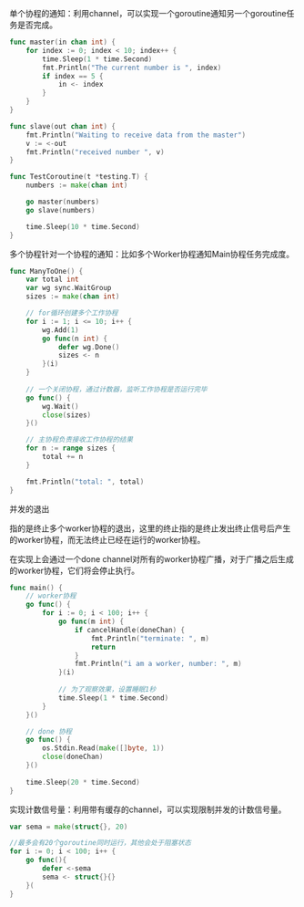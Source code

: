 单个协程的通知：利用channel，可以实现一个goroutine通知另一个goroutine任务是否完成。

```go
func master(in chan int) {
	for index := 0; index < 10; index++ {
		time.Sleep(1 * time.Second)
		fmt.Println("The current number is ", index)
		if index == 5 {
			in <- index
		}
	}
}

func slave(out chan int) {
	fmt.Println("Waiting to receive data from the master")
	v := <-out
	fmt.Println("received number ", v)
}

func TestCoroutine(t *testing.T) {
	numbers := make(chan int)

	go master(numbers)
	go slave(numbers)

	time.Sleep(10 * time.Second)
}
```



多个协程针对一个协程的通知：比如多个Worker协程通知Main协程任务完成度。

```go
func ManyToOne() {
	var total int
	var wg sync.WaitGroup
	sizes := make(chan int)

    // for循环创建多个工作协程
	for i := 1; i <= 10; i++ {
		wg.Add(1)
		go func(n int) {
			defer wg.Done()
			sizes <- n
		}(i)
	}
    
    // 一个关闭协程，通过计数器，监听工作协程是否运行完毕
	go func() {
		wg.Wait()
		close(sizes)
	}()

    // 主协程负责接收工作协程的结果
	for n := range sizes {
		total += n
	}

	fmt.Println("total: ", total)
}
```



并发的退出

指的是终止多个worker协程的退出，这里的终止指的是终止发出终止信号后产生的worker协程，而无法终止已经在运行的worker协程。

在实现上会通过一个done channel对所有的worker协程广播，对于广播之后生成的worker协程，它们将会停止执行。

```go
func main() {
    // worker协程
	go func() {
		for i := 0; i < 100; i++ {
			go func(m int) {
				if cancelHandle(doneChan) {
					fmt.Println("terminate: ", m)
					return
				}
				fmt.Println("i am a worker, number: ", m)
			}(i)
            
            // 为了观察效果，设置睡眠1秒
			time.Sleep(1 * time.Second)
		}
	}()

	// done 协程
	go func() {
		os.Stdin.Read(make([]byte, 1))
		close(doneChan)
	}()
    
    time.Sleep(20 * time.Second)
}
```





实现计数信号量：利用带有缓存的channel，可以实现限制并发的计数信号量。

```go
var sema = make(struct{}, 20)

//最多会有20个goroutine同时运行，其他会处于阻塞状态
for i := 0; i < 100; i++ {
	go func(){
        defer <-sema
        sema <- struct{}{}
    }(
}
```


